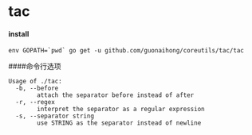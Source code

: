 # tac

#### install
```
env GOPATH=`pwd` go get -u github.com/guonaihong/coreutils/tac/tac
```

####命令行选项
```console
Usage of ./tac:
  -b, --before
    	attach the separator before instead of after
  -r, --regex
    	interpret the separator as a regular expression
  -s, --separator string
    	use STRING as the separator instead of newline
```
